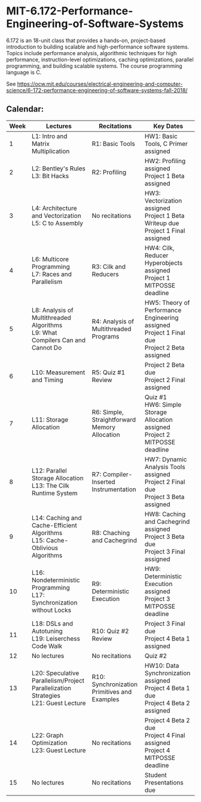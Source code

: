 # MIT-6.172-Performance-Engineering-of-Software-Systems
6.172 is an 18-unit class that provides a hands-on, project-based introduction to building scalable and high-performance software systems. Topics include performance analysis, algorithmic techniques for high performance, instruction-level optimizations, caching optimizations, parallel programming, and building scalable systems. The course programming language is C. 

See https://ocw.mit.edu/courses/electrical-engineering-and-computer-science/6-172-performance-engineering-of-software-systems-fall-2018/

## Calendar:

| Week | Lectures | Recitations | Key Dates |
| - | - | - | - |
| 1 | L1: Intro and Matrix Multiplication | R1: Basic Tools | HW1: Basic Tools, C Primer assigned |
| 2 | L2: Bentley's Rules <br /> L3: Bit Hacks | R2: Profiling | HW2: Profiling assigned <br /> Project 1 Beta assigned |
| 3 | L4: Architecture and Vectorization <br /> L5: C to Assembly | No recitations | HW3: Vectorization assigned <br /> Project 1 Beta Writeup due <br /> Project 1 Final assigned | 
| 4 | L6: Multicore Programming <br /> L7: Races and Parallelism | R3: Cilk and Reducers | HW4: Cilk, Reducer Hyperobjects assigned <br /> Project 1 MITPOSSE deadline |
| 5 | L8: Analysis of Multithreaded Algorithms <br /> L9: What Compilers Can and Cannot Do | R4: Analysis of Multithreaded Programs | HW5: Theory of Performance Engineering assigned <br /> Project 1 Final due <br /> Project 2 Beta assigned |
| 6 | L10: Measurement and Timing | R5: Quiz #1 Review | Project 2 Beta due <br /> Project 2 Final assigned | 
| 7 | L11: Storage Allocation | R6: Simple, Straightforward Memory Allocation | Quiz #1 <br /> HW6: Simple Storage Allocation assigned <br /> Project 2 MITPOSSE deadline |
| 8 | L12: Parallel Storage Allocation <br />L13: The Cilk Runtime System | R7: Compiler-Inserted Instrumentation | HW7: Dynamic Analysis Tools assigned <br /> Project 2 Final due <br /> Project 3 Beta assigned | 
| 9 | L14: Caching and Cache-Efficient Algorithms <br /> L15: Cache-Oblivious Algorithms | R8: Chaching and Cachegrind | HW8: Caching and Cachegrind assigned <br /> Project 3 Beta due <br />Project 3 Final assigned |
| 10 | L16: Nondeterministic Programming <br /> L17: Synchronization without Locks | R9: Deterministic Execution | HW9: Deterministic Execution assigned <br /> Project 3 MITPOSSE deadline | 
| 11 | L18: DSLs and Autotuning <br /> L19: Leiserchess Code Walk | R10: Quiz #2 Review | Project 3 Final due <br /> Project 4 Beta 1 assigned | 
| 12 | No lectures | No recitations | Quiz #2 |
| 13 |  L20: Speculative Parallelism/Project Parallelization Strategies <br /> L21: Guest Lecture | R10: Synchronization Primitives and Examples | HW10: Data Synchronization assigned <br /> Project 4 Beta 1 due <br /> Project 4 Beta 2 assigned | 
| 14 | L22: Graph Optimization <br /> L23: Guest Lecture | No recitations | Project 4 Beta 2 due <br /> Project 4 Final assigned <br /> Project 4 MITPOSSE deadline | 
| 15 | No lectures | No recitations | Student Presentations due | 
